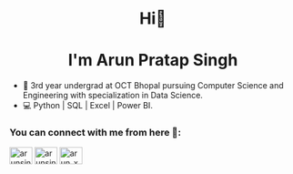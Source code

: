 <h1 align="center">Hi👋</h1>
<h1 align="center">I'm Arun Pratap Singh</h1>

- 🔭 3rd year undergrad at OCT Bhopal pursuing Computer Science and Engineering with specialization in Data Science.
- 💻 Python | SQL | Excel | Power BI.


<h3 align="left">You can connect with me from here 📧:</h3>
<p align="left">
<a href="https://linkedin.com/in/arunsingh02" target="blank"><img align="center" src="https://raw.githubusercontent.com/rahuldkjain/github-profile-readme-generator/master/src/images/icons/Social/linked-in-alt.svg" alt="arunsingh02" height="30" width="40" /></a>
<a href="https://arunsingh952001@gmail.com"target="blank"><img align="center" src="https://cdn4.iconfinder.com/data/icons/social-media-logos-6/512/112-gmail_email_mail-512.png" alt="arunsingh952001@gmail.com" height="30" width="40" /></a>
<a href="https://twitter.com/arun_x2_"target="blank"><img align="center" src="https://pbs.twimg.com/profile_images/1683364783033139200/q256m4uQ_400x400.jpg" alt="arun_x2_" height="30" width="40" /></a>
  
</p>


